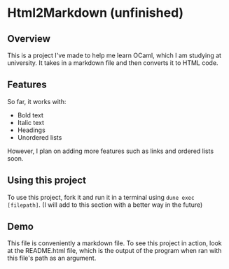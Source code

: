 # Html2Markdown (unfinished)
## Overview
This is a project I've made to help me learn OCaml, which I am studying at university.
It takes in a markdown file and then converts it to HTML code.
## Features
So far, it works with:
 * Bold text
 * Italic text
 * Headings
 * Unordered lists

However, I plan on adding more features such as links and ordered lists soon.
## Using this project
To use this project, fork it and run it in a terminal using `dune exec [filepath]`.
(I will add to this section with a better way in the future)
## Demo
This file is conveniently a markdown file.
To see this project in action, look at the README.html file, which is the output of the program when ran with this file's path as an argument.
